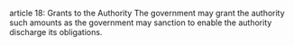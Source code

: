 article 18: Grants to the Authority 
The government may grant the authority such amounts as the government may sanction to enable the authority discharge its obligations. 
<ul>
</ul>